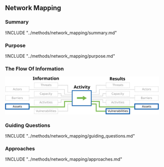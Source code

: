 ## Network Mapping

### Summary

!INCLUDE "../methods/network_mapping/summary.md"

### Purpose

!INCLUDE "../methods/network_mapping/purpose.md"

### The Flow Of Information

![Network Mapping Information Flow](en/images/info_flows/network_mapping.svg)

### Guiding Questions

!INCLUDE "../methods/network_mapping/guiding_questions.md"

### Approaches

!INCLUDE "../methods/network_mapping/approaches.md"

